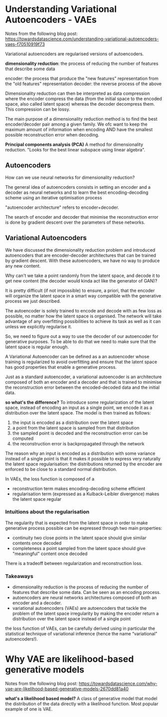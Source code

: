 # Understanding Variational Autoencoders - VAEs

Notes from the following blog post: https://towardsdatascience.com/understanding-variational-autoencoders-vaes-f70510919f73

Variational autoencoders are regularised versions of autoencoders.

**dimensionality reduction**: the process of reducing the number of features that describe some data

encoder: the process that produce the "new features" representation from the "old features" representation
decoder: the reverse process of the above

Dimensionality reduction can then be interpreted as data compression where the encoder compress the data (from the initial space to the encoded space, also called latent space) whereas the decoder decompress them. This compression can be lossy.

The main purpose of a dimensionality reduction method is to find the best encoder/decoder pair among a given family. We ofc want to keep the maximum amount of information when encoding AND have the smallest possible reconstruction error when decoding.

**Principal components analysis (PCA)**
A method for dimensionality reduction. "Looks for the best linear subspace using linear algebra".

## Autoencoders

How can we use neural networks for dimensionality reduction?

The general idea of autoencoders consists in setting an encoder and a decoder as neural networks and to learn the best encoding-decoding scheme using an iterative optimisation process

"autoencoder architecture" refers to encoder+decoder.

The search of encoder and decoder that minimise the reconstruction error is done by gradient descent over the parameters of these networks.

## Variational Autoencoders

We have discussed the dimensionality reduction problem and introduced autoencoders that are encoder-decoder architectures that can be trained by gradient descent. With these autoencoders, we have no way to produce any new content.

Why can't we take a point randomly from the latent space, and decode it to get new content (the decoder would kinda act like the generator of GAN)?

It is pretty difficult (if not impossible) to ensure, a priori, that the encoder will organize the latent space in a smart way compatible with the generative process we just described.

The autoencoder is solely trained to encode and decode with as few loss as possible, no matter how the latent space is organised. The network will take advantage of any overfitting possibilities to achieve its task as well as it can unless we explicitly regularise it.

So, we need to figure out a way to use the decoder of our autoencoder for generative purposes. To be able to do that we need to make sure that the latent space is regular enough.

A Variational Autoencoder can be defined as a an autoencoder whose training is regularized to avoid overfitting and ensure that the latent space has good properties that enable a generative process.

Just as a standard autoencoder, a variational autoencoder is an architecture composed of both an encoder and a decoder and that is trained to minimise the reconstruction error between the encoded-decoded data and the initial data.

**so what's the difference?**
To introduce some regularization of the latent space, instead of encoding an input as a single point, we encode it as a distribution over the latent space. The model is then trained as follows:

1. the input is encoded as a distribution over the latent space
2. a point from the latent space is sampled from that distribution
3. the sampled point is decoded and the reconstruction error can be computed
4. the reconstruction error is backpropagated through the network

The reason why an input is encoded as a distribution with some variance instead of a single point is that it makes it possible to express very naturally the latent space regularisation: the distributions returned by the encoder are enforced to be close to a standard normal distribution.

In VAEs, the loss function is composed of a

- reconstruction term
  makes encoding-decoding scheme efficient
- regularisation term (expressed as a Kulback-Leibler divergence)
  makes the latent space regular

### Intuitions about the regularisation

The regularity that is expected from the latent space in order to make generative process possible can be expressed through two main properties:

- continuity
  two close points in the latent space should give similar contents once decoded
- completeness
  a point sampled from the latent space should give "meaningful" content once decoded

There is a tradeoff between regularization and reconstruction loss.

### Takeaways

- dimensionality reduction is the process of reducing the number of features that describe some data. Can be seen as an encoding process.
- autoencoders are neural networks architectures composed of both an encoder and a decoder.
- variational autoencoders (VAEs) are autoencoders that tackle the problem of the latent space irregularity by making the encoder return a distribution over the latent space instead of a single point

the loss function of VAEs, can be carefully derived using in particular the statistical technique of variational inference (hence the name “variational” autoencoders!).

# Why VAE are likelihood-based generative models

Notes from the following blog post: https://towardsdatascience.com/why-vae-are-likelihood-based-generative-models-2670dd81a40

**what's a likelihood based model?**
A class of generative model that model the distribution of the data directly with a likelihood function. Most popular example of one is VAE.
